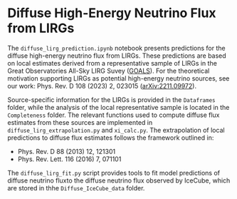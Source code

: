 # Diffuse High-Energy Neutrino Flux from LIRGs


The `diffuse_lirg_prediction.ipynb` notebook presents predictions for the diffuse high-energy neutrino flux from LIRGs. These predictions are based on local estimates derived from a representative sample of LIRGs in the Great Observatories All-Sky LIRG Suvey ([GOALS](https://goals.ipac.caltech.edu/)). For the theoretical motivation supporting LIRGs as potential high-energy neutrino sources, see our work: Phys. Rev. D 108 (2023) 2, 023015 ([arXiv:2211.09972](https://arxiv.org/abs/2304.01020)).

Source-specific information for the LIRGs is provided in the `Dataframes` folder, while the analysis of the local representative sample is located in the `Completeness` folder. The relevant functions used to compute diffuse flux estimates from these sources are implemented in `diffuse_lirg_extrapolation.py` and `xi_calc.py`. The extrapolation of local predictions to diffuse flux estimates follows the framework outlined in:

- Phys. Rev. D 88 (2013) 12, 121301  
- Phys. Rev. Lett. 116 (2016) 7, 071101


The `diffuse_lirg_fit.py` script provides tools to fit model predictions of diffuse neutrino fluxto the diffuse neutrino flux observed by IceCube, which are stored in thhe `Diffuse_IceCube_data` folder.


